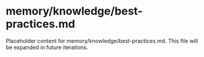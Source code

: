 # memory/knowledge/best-practices.md

Placeholder content for memory/knowledge/best-practices.md. This file will be expanded in future iterations.